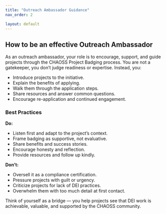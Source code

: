 ```yaml
---
title: "Outreach Ambassador Guidance"
nav_order: 2

layout: default
---
```


## How to be an effective Outreach Ambassador
As an outreach ambassador, your role is to encourage, support, and guide projects through the CHAOSS Project Badging process. You are not a gatekeeper, you don’t judge readiness or expertise. Instead, you:

- Introduce projects to the initiative.  
- Explain the benefits of applying.  
- Walk them through the application steps.  
- Share resources and answer common questions.  
- Encourage re-application and continued engagement.  

### Best Practices

**Do:**  
- Listen first and adapt to the project’s context.  
- Frame badging as supportive, not evaluative.  
- Share benefits and success stories.  
- Encourage honesty and reflection.  
- Provide resources and follow up kindly.  

**Don’t:**  
- Oversell it as a compliance certification.  
- Pressure projects with guilt or urgency.  
- Criticize projects for lack of DEI practices.  
- Overwhelm them with too much detail at first contact.  

Think of yourself as a bridge — you help projects see that DEI work is achievable, valuable, and supported by the CHAOSS community.
